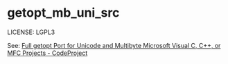 # getopt_mb_uni_src

LICENSE: LGPL3

See: [Full getopt Port for Unicode and Multibyte Microsoft Visual C, C++, or MFC Projects - CodeProject](https://www.codeproject.com/Articles/157001/Full-getopt-Port-for-Unicode-and-Multibyte-Microso)